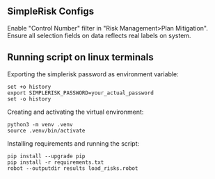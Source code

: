 ## SimpleRisk Configs
Enable "Control Number" filter in "Risk Management>Plan Mitigation".
Ensure all selection fields on data reflects real labels on system.

## Running script on linux terminals

Exporting the simplerisk password as environment variable:

```
set +o history
export SIMPLERISK_PASSWORD=your_actual_password
set -o history
```

Creating and activating the virtual environment:

```
python3 -m venv .venv
source .venv/bin/activate
```
Installing requirements and running the script:

```
pip install --upgrade pip
pip install -r requirements.txt
robot --outputdir results load_risks.robot
```
